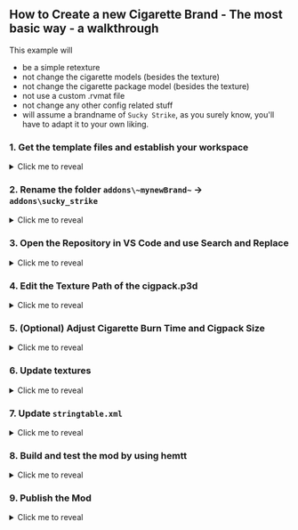 ## How to Create a new Cigarette Brand - The most basic way  - a walkthrough

This example will
- be a simple retexture
- not change the cigarette models (besides the texture)
- not change the cigarette package model (besides the texture)
- not use a custom .rvmat file
- not change any other config related stuff
- will assume a brandname of `Sucky Strike`, as you surely know, you'll have to adapt it to your own liking.


### 1. Get the template files and establish your workspace

<details>
<summary>Click me to reveal</summary>
<br>

#### A. Ether Use Github and create a Repository based on the Template Repository
![Use this template button](01_use_this_temlpate.png)
#### B. Or Download Zip
![Download Zip Button](02_download_zip.png)
</details>



### 2. Rename the folder `addons\~mynewBrand~` -> `addons\sucky_strike`
<details>
<summary>Click me to reveal</summary>
<br>

![VS Code Rename](03_rename.png)
- Can not have whitespaces, instead use `_`
- use lower case
- **Can not be an already existing brand(addon) name from the `immersion cigs - rewrite` mod**.
</details>

### 3. Open the Repository in VS Code and use Search and Replace
<details>
<summary>Click me to reveal</summary>
<br>

- Replace the following `~placeholders~` across the whole mod directory!
- make sure to remove the `~`. These merely indicate the placeholders.

1. `~updateBrandName~` -> `sucky_strike`.
   - needs to be exact as the addon folder name
   - no whitespaces
2. `~updateBrandNameBeautified~` -> `Sucky Strike`.
   - Should be Capitalized
   - Can have Whitespaces
3. `~updateAuthor~` -> `LeetHaxor [1337]`
   - Put your Username or whatever you want to be credited with
   - Can have Whitespaces
4. `~updateURL~` -> `https://github.com/LeetHaxor/immersion-cigs-rewrite-sucky_strike`
   - Can be any link, commonly used to direct to YOUR mods github repo
</details>


### 4. Edit the Texture Path of the cigpack.p3d

<details>
<summary>Click me to reveal</summary>
<br>

#### 1. Open Arma 3 Tools
![Open Arma 3 Tools](04_open_a3tools.png)

#### 2. Open Object Builder
![Open Object Builder](05_open_object_builder.png)

#### 3. Open cigpack.p3d
![Open .P3D in Object Builder](06_open_p3d.png)

#### 4. Open Mass Texture Renaming Tool
![Open MassRenamingTool in Object Builder](07_open_mass_renaming_tool.png)

#### 5. Update the Path tho the .paa texture
![Update Path to texture.paa](08_update_paa_path.png)

#### 6. Save Changes to the cigpack.p3d file
![Save Button in Object Builder](09_save_p3d.png)
</details>

### 5. (Optional) Adjust Cigarette Burn Time and Cigpack Size
<details>
<summary>Click me to reveal</summary>
<br>

- Open and edit `addons\sucky_strike\defines.hpp`
- follow provided advice inside
</details>

### 6. Update textures
<details>
<summary>Click me to reveal</summary>

Within the Mod Folder Structure, you will find the folder `\photoshop-files\`. Inside, you'll find mutliple folders each with a template `.psd` and other resource files, to make the creation of new addons easier.

- `addon\sucky_strike\data\texture.paa`
  - The texture file for the 3d Models of both, the cig-pack as well as for the individual cigarette stages.
- `addon\sucky_strike\data\UI\gear_cigpack_x_ca.paa`
  - The Inventory Icon for the cigarette pack.
- `addon\sucky_strike\data\UI\gear_cig0_x_ca.paa` .. `gear_cig4_x_ca.paa` (Optional)
  - This step isnt exactly required if the cigarettes are very similar to the template textures. Details wont be very visible. If you change the Color of the cigarettes, you might want to consider the change though.
  - The Inventory Icons for each individual stage of the cigarette.
    - `cig0` is the unused cigarette.
    - `cig1` .. `cig4` is the burning cigarette during its different stages (shorter).
- `img\mod-rw-trans.paa` (Optional)
  - This is the Image used by the mod as as mod icon and shall support transparancy

<br>
</details>

### 7. Update `stringtable.xml`
<details>
<summary>Click me to reveal</summary>
<br>

The Stringtable.xml will contain the localized text for your cigarette brand. Here, you will be able to change the following:
- Displayname Cigarettes
- Displayname Cigpacks
- Description Cigpacks
- Author
- URL

#### Linebreak

To place an linebreak within an items description, the following has to be used: `&lt;br/&gt;`
</details>


### 8. Build and test the mod by using hemtt
<details>
<summary>Click me to reveal</summary>
<br>

[VSCode Docs: How to use the Terminal](https://code.visualstudio.com/docs/terminal/getting-started)
[Hemtt Docs: Launch](https://hemtt.dev/commands/launch.html)

</details>

### 9. Publish the Mod
<details>
<summary>Click me to reveal</summary>
<br>

[VSCode Docs: How to use the Terminal](https://code.visualstudio.com/docs/terminal/getting-started)
[Hemtt Docs: Launch](https://hemtt.dev/commands/release.html)

Once you're happy with the state of the mod, you can use `hemtt release` to build the mod.
Take the .zip and use the `Arma 3 Publisher` from `Arma 3 Tools` to release your mod.

</details>

